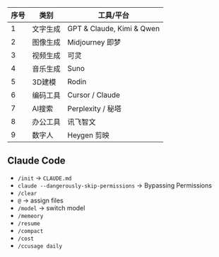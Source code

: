 | 序号 | 类别     | 工具/平台                     |
|------|----------|-------------------------------|
| 1    | 文字生成 | GPT & Claude, Kimi & Qwen     |
| 2    | 图像生成 | Midjourney 即梦               |
| 3    | 视频生成 | 可灵                          |
| 4    | 音乐生成 | Suno                          |
| 5    | 3D建模   | Rodin                         |
| 6    | 编码工具 | Cursor / Claude               |
| 7    | AI搜索   | Perplexity / 秘塔             |
| 8    | 办公工具 | 讯飞智文                      |
| 9    | 数字人   | Heygen 剪映                   |


## Claude Code

- `/init` -> `CLAUDE.md`
- `claude --dangerously-skip-permissions` -> Bypassing Permissions
- `/clear`
- `@` -> assign files
- `/model` -> switch model
- `/memeory`
- `/resume`
- `/compact`
- `/cost`
- `/ccusage daily`
